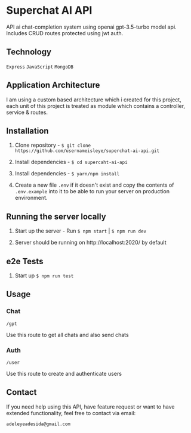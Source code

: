 # Superchat AI API
API ai chat-completion system using openai gpt-3.5-turbo model api. Includes CRUD routes protected using jwt auth.

## Technology
`Express`
`JavaScript`
`MongoDB`

## Application Architecture
I am using a custom based architecture which i created for this project, each unit of this project is treated as module which contains a controller, service & routes.

## Installation

1. Clone repository - `$ git clone https://github.com/usernameisleye/superchat-ai-api.git`

2. Install dependencies - `$ cd supercaht-ai-api`

3. Install dependencies - `$ yarn/npm install`

4. Create a new file `.env` if it doesn't exist and copy the contents of `.env.example` into it to be able to run your server on production environment.

## Running the server locally

1. Start up the server - Run `$ npm start` | `$ npm run dev`

2. Server should be running on http://localhost:2020/ by default 

## e2e Tests

1. Start up `$ npm run test`

## Usage

### Chat
```
/gpt
```
Use this route to get all chats and also send chats

### Auth
```
/user
```
Use this route to create and authenticate users

## Contact
If you need help using this API, have feature request or want to have extended functionality, feel free to contact via email:
```
adeleyeadesida@gmail.com
```
